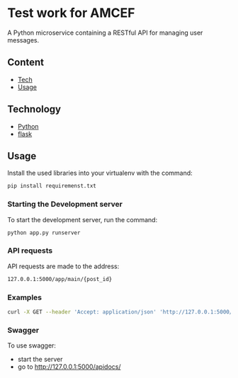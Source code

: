 # Test work for AMCEF
A Python microservice containing a RESTful API for managing user messages.

## Content
- [Tech](#tech)
- [Usage](#Usage)

## Technology
- [Python](https://www.python.org/)
- [flask](https://flask.palletsprojects.com/en/2.1.x/)

## Usage
Install the used libraries into your virtualenv with the command:
```sh
pip install requiremenst.txt
```

### Starting the Development server
To start the development server, run the command:
```sh
python app.py runserver
```

### API requests
API requests are made to the address:
```sh
127.0.0.1:5000/app/main/{post_id}
```

### Examples
```sh
curl -X GET --header 'Accept: application/json' 'http://127.0.0.1:5000/api/main/1'
```

### Swagger
To use swagger: 
- start the server
- go to http://127.0.0.1:5000/apidocs/